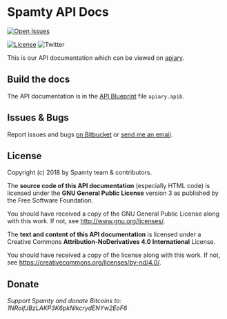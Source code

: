 # Spamty API Docs

[![Open Issues](https://img.shields.io/bitbucket/issues/spamty/api-docs.svg)](https://bitbucket.org/spamty/api-docs/issues?status=open)

[![License](https://img.shields.io/badge/license-CC--BY--ND_GNU--GPL--v3-blue.svg)](https://bitbucket.org/spamty/api-docs/src/master/LICENSE.md)
![Twitter](https://img.shields.io/twitter/follow/Spamty.svg?style=social&label=Follow&maxAge=2592000)


This is our API documentation which can be viewed on [apiary](http://docs.spamty.apiary.io/).

## Build the docs

The API documentation is in the [API Blueprint](https://apiblueprint.org/) file `apiary.apib`.

## Issues & Bugs

Report issues and bugs [on Bitbucket](https://bitbucket.org/spamty/api-docs/issues)
or [send me an email](https://3q3.de/spamty).

## License

Copyright (c) 2018 by Spamty team & contributors.

The **source code of this API documentation** (especially HTML code)
is licensed under the **GNU General Public License**
version 3 as published by the Free Software Foundation.

You should have received a copy of the GNU General Public License
along with this work. If not, see <http://www.gnu.org/licenses/>.

The **text and content of this API documentation**
is licensed under a Creative Commons
**Attribution-NoDerivatives 4.0 International** License.

You should have received a copy of the license along with this
work. If not, see <https://creativecommons.org/licenses/by-nd/4.0/>.


## Donate

*Support Spamty and donate Bitcoins to:*
*1NRoifJBzLAKP3K6pkNikcrydENYw2EoF6*

